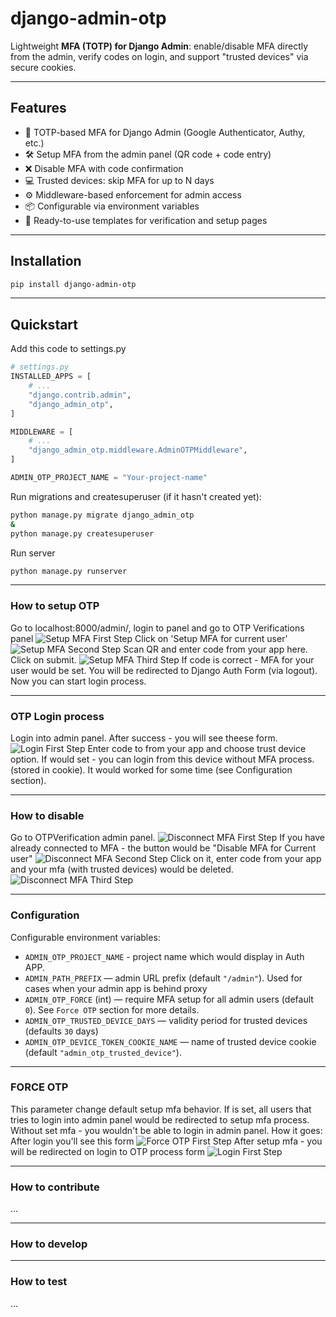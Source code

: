 # django-admin-otp

Lightweight **MFA (TOTP) for Django Admin**: enable/disable MFA directly from the admin, verify codes on login, and support "trusted devices" via secure cookies.

---

## Features

- 🔑 TOTP-based MFA for Django Admin (Google Authenticator, Authy, etc.)
- 🛠 Setup MFA from the admin panel (QR code + code entry)
- ❌ Disable MFA with code confirmation
- 💻 Trusted devices: skip MFA for up to N days
- ⚙️ Middleware-based enforcement for admin access
- 📦 Configurable via environment variables
- 🎨 Ready-to-use templates for verification and setup pages

---

## Installation
```bash
pip install django-admin-otp
```
---

## Quickstart
Add this code to settings.py
```python
# settings.py
INSTALLED_APPS = [
    # ...
    "django.contrib.admin",
    "django_admin_otp",
]

MIDDLEWARE = [
    # ...
    "django_admin_otp.middleware.AdminOTPMiddleware",
]

ADMIN_OTP_PROJECT_NAME = "Your-project-name"
```
Run migrations and createsuperuser (if it hasn't created yet):
```bash
python manage.py migrate django_admin_otp
&
python manage.py createsuperuser
```
Run server
```bash
python manage.py runserver
```

---
### How to setup OTP
Go to localhost:8000/admin/, login to panel and go to OTP Verifications panel
![Setup MFA First Step](docs/images/setup_first_step.jpg)
Click on 'Setup MFA for current user'
![Setup MFA Second Step](docs/images/setup_second_step.jpg)
Scan QR and enter code from your app here. Click on submit.
![Setup MFA Third Step](docs/images/setup_third_step.jpg)
If code is correct - MFA for your user would be set. You will be redirected to Django Auth Form (via logout).
Now you can start login process.

---

### OTP Login process
Login into admin panel. After success - you will see theese form.
![Login First Step](docs/images/login_first_step.jpg)
Enter code to from your app and choose trust device option.
If would set - you can login from this device without MFA process. (stored in cookie).
It would worked for some time (see Configuration section).

---

### How to disable
Go to OTPVerification admin panel.
![Disconnect MFA First Step](docs/images/setup_first_step.jpg)
If you have already connected to MFA - the button would be "Disable MFA for Current user"
![Disconnect MFA Second Step](docs/images/disconnect_second_step.jpg)
Click on it, enter code from your app and your mfa (with trusted devices) would be deleted.
![Disconnect MFA Third Step](docs/images/disconnect_third_step.jpg)


---

### Configuration

Configurable environment variables:

- `ADMIN_OTP_PROJECT_NAME` - project name which would display in Auth APP.
- `ADMIN_PATH_PREFIX` — admin URL prefix (default `"/admin"`). Used for cases when your admin app is behind proxy
- `ADMIN_OTP_FORCE` (int) — require MFA setup for all admin users (default `0`). See `Force OTP` section for more details.
- `ADMIN_OTP_TRUSTED_DEVICE_DAYS` — validity period for trusted devices (defaults `30` days)
- `ADMIN_OTP_DEVICE_TOKEN_COOKIE_NAME` — name of trusted device cookie (default `"admin_otp_trusted_device"`).

---

### FORCE OTP
This parameter change default setup mfa behavior. If is set, all users that tries to login into admin panel would be redirected to setup mfa process. Without set mfa - you wouldn't be able to login in admin panel.
How it goes:
After login you'll see this form
![Force OTP First Step](docs/images/force_otp_first_step.jpg)
After setup mfa - you will be redirected on login to OTP process form
![Login First Step](docs/images/login_first_step.jpg)

---

### How to contribute
...

---

### How to develop

---

### How to test
...
